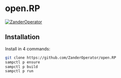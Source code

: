 # open.RP

[![ZanderOperator](https://img.shields.io/badge/ZanderOperator-open.RP-2f2f2f.svg?style=for-the-badge)](https://github.com/ZanderOperator/open.RP)

## Installation

Install in 4 commands:

```bash
git clone https://github.com/ZanderOperator/open.RP
sampctl p ensure
sampctl p build
sampctl p run
```

